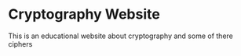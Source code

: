# Cryptography Website

This is an educational website about cryptography and some of there ciphers
